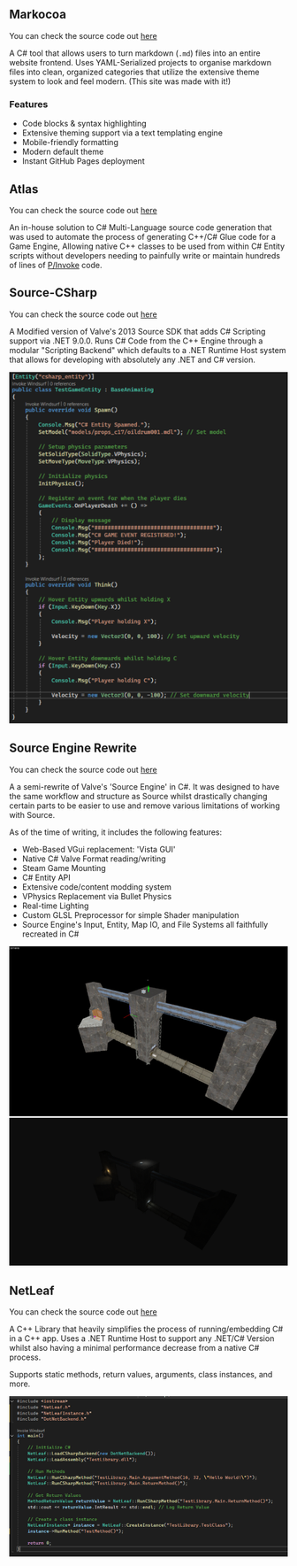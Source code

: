 ## Markocoa
You can check the source code out [here](https://github.com/Tweety-Lab/Markocoa)

A C# tool that allows users to turn markdown (`.md`) files into an entire website frontend. Uses YAML-Serialized projects to organise markdown files into clean, organized categories that utilize the extensive theme system to look and feel modern. (This site was made with it!)

### Features
- Code blocks & syntax highlighting  
- Extensive theming support via a text templating engine  
- Mobile-friendly formatting  
- Modern default theme
- Instant GitHub Pages deployment

## Atlas
You can check the source code out [here](https://github.com/Vista-Source/Atlas)

An in-house solution to C# Multi-Language source code generation that was used to automate the process of generating C++/C# Glue code for a Game Engine, Allowing native C++ classes to be used from within C# Entity scripts without developers needing to painfully write or maintain hundreds of lines of [P/Invoke](https://learn.microsoft.com/en-us/dotnet/standard/native-interop/pinvoke) code.

## Source-CSharp
You can check the source code out [here](https://github.com/Tweety-Lab/source-csharp)

A Modified version of Valve's 2013 Source SDK that adds C# Scripting support via .NET 9.0.0. Runs C# Code from the C++ Engine through a modular "Scripting Backend" which defaults to a .NET Runtime Host system that allows for developing with absolutely any .NET and C# version.

![C# Source Entity](source-cs.png)

## Source Engine Rewrite
You can check the source code out [here](https://github.com/Tweety-Lab/SourceRewrite)

A a semi-rewrite of Valve's 'Source Engine' in C#. It was designed to have the same workflow and structure as Source whilst drastically changing certain parts to be easier to use and remove various limitations of working with Source.

As of the time of writing, it includes the following features:
- Web-Based VGui replacement: 'Vista GUI'
- Native C# Valve Format reading/writing
- Steam Game Mounting
- C# Entity API
- Extensive code/content modding system
- VPhysics Replacement via Bullet Physics
- Real-time Lighting
- Custom GLSL Preprocessor for simple Shader manipulation
- Source Engine's Input, Entity, Map IO, and File Systems all faithfully recreated in C#

![VMF Rendered in Hammer](hammer-map.png)
![VMF Rendered in SourceRewrite](vmf-render-map.png)

## NetLeaf
You can check the source code out [here](https://github.com/Tweety-Lab/NetLeaf)

A C++ Library that heavily simplifies the process of running/embedding C# in a C++ app. Uses a .NET Runtime Host to support any .NET/C# Version whilst also having a minimal performance decrease from a native C# process. 

Supports static methods, return values, arguments, class instances, and more.

![NetLeaf Code](netleaf.png)
